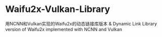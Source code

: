 # Waifu2x-Vulkan-Library
用NCNN和Vulkan实现的Waifu2x的动态链接库版本 &amp; Dynamic Link Library version of Waifu2x implemented with NCNN and Vulkan
